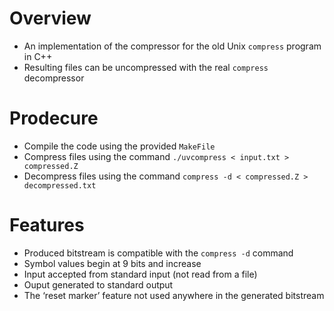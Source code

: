 # Overview

- An implementation of the compressor for the old Unix `compress` program in C++
- Resulting files can be uncompressed with the real `compress` decompressor

# Prodecure
- Compile the code using the provided `MakeFile`
- Compress files using the command `./uvcompress < input.txt > compressed.Z`
- Decompress files using the command `compress -d < compressed.Z > decompressed.txt`

# Features
- Produced bitstream is compatible with the `compress -d` command
- Symbol values begin at 9 bits and increase
- Input accepted from standard input (not read from a file)
- Ouput generated to standard output
- The ‘reset marker’ feature not  used anywhere in the generated bitstream
